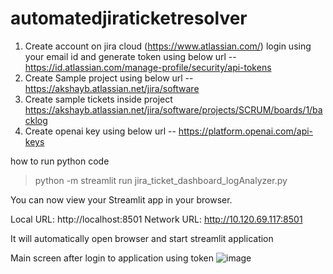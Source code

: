 # automatedjiraticketresolver
1. Create account on jira cloud (https://www.atlassian.com/) login using your email id and generate token using below url
-- https://id.atlassian.com/manage-profile/security/api-tokens
2. Create Sample project using below url
-- https://akshayb.atlassian.net/jira/software
4. Create sample tickets inside project https://akshayb.atlassian.net/jira/software/projects/SCRUM/boards/1/backlog
5. Create openai key using below url
-- https://platform.openai.com/api-keys

how to run python code

>python -m streamlit run jira_ticket_dashboard_logAnalyzer.py

  You can now view your Streamlit app in your browser.

  Local URL: http://localhost:8501
  Network URL: http://10.120.69.117:8501

  It will automatically open browser and start streamlit application

  Main screen after login to application using token 
  ![image](https://github.com/user-attachments/assets/ef9bccbe-4adb-44f0-9abb-582ccef27f40)

